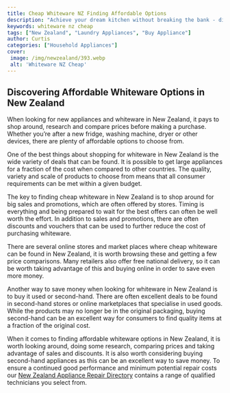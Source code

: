 ```yaml
---
title: Cheap Whiteware NZ Finding Affordable Options
description: "Achieve your dream kitchen without breaking the bank - discover our top tips for finding the perfect cheap whiteware for your home in NZ"
keywords: whiteware nz cheap
tags: ["New Zealand", "Laundry Appliances", "Buy Appliance"]
author: Curtis
categories: ["Household Appliances"]
cover: 
 image: /img/newzealand/393.webp
 alt: 'Whiteware NZ Cheap'
---
```

## Discovering Affordable Whiteware Options in New Zealand 
When looking for new appliances and whiteware in New Zealand, it pays to shop around, research and compare prices before making a purchase. Whether you’re after a new fridge, washing machine, dryer or other devices, there are plenty of affordable options to choose from.

One of the best things about shopping for whiteware in New Zealand is the wide variety of deals that can be found. It is possible to get large appliances for a fraction of the cost when compared to other countries. The quality, variety and scale of products to choose from means that all consumer requirements can be met within a given budget. 

The key to finding cheap whiteware in New Zealand is to shop around for big sales and promotions, which are often offered by stores. Timing is everything and being prepared to wait for the best offers can often be well worth the effort. In addition to sales and promotions, there are often discounts and vouchers that can be used to further reduce the cost of purchasing whiteware. 

There are several online stores and market places where cheap whiteware can be found in New Zealand, it is worth browsing these and getting a few price comparisons. Many retailers also offer free national delivery, so it can be worth taking advantage of this and buying online in order to save even more money.

Another way to save money when looking for whiteware in New Zealand is to buy it used or second-hand. There are often excellent deals to be found in second-hand stores or online marketplaces that specialise in used goods. While the products may no longer be in the original packaging, buying second-hand can be an excellent way for consumers to find quality items at a fraction of the original cost. 

When it comes to finding affordable whiteware options in New Zealand, it is worth looking around, doing some research, comparing prices and taking advantage of sales and discounts. It is also worth considering buying second-hand appliances as this can be an excellent way to save money. To ensure a continued good performance and minimum potential repair costs our [New Zealand Appliance Repair Directory](./pages/appliance-repair-technicians/new-zealand) contains a range of qualified technicians you select from.
